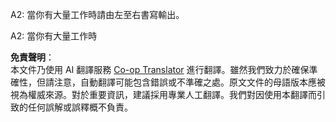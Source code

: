 <!--
CO_OP_TRANSLATOR_METADATA:
{
  "original_hash": "0943ad1b2b8f33ed9911842b552c6376",
  "translation_date": "2025-05-20T11:12:30+00:00",
  "source_file": "08-multi-agent/solution/solution-quiz.md",
  "language_code": "hk"
}
-->
A2: 當你有大量工作時請由左至右書寫輸出。

A2: 當你有大量工作時

**免責聲明**：  
本文件乃使用 AI 翻譯服務 [Co-op Translator](https://github.com/Azure/co-op-translator) 進行翻譯。雖然我們致力於確保準確性，但請注意，自動翻譯可能包含錯誤或不準確之處。原文文件的母語版本應被視為權威來源。對於重要資訊，建議採用專業人工翻譯。我們對因使用本翻譯而引致的任何誤解或誤釋概不負責。